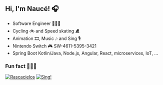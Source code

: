 ## Hi, I'm Naucé! 🎧 

- Software Engineer 👨🏽‍💻
- Cycling 🚲 and Speed skating ⛸
- Animation 🎞, Music 🎶 and Sing 🎙
- Nintendo Switch 🎮 SW-4611-5395-3421
- Spring Boot Kotlin/Java, Node.js, Angular, React, microservices, IoT, ...

### Fun fact 👨🏽‍🎨
[![Rascacielos](https://i.imgur.com/lHSQ9MV.png)](https://vimeo.com/782644948 "Pastora Soler - Rascacielos")
[![Sing!](https://i.imgur.com/XiID1Rf_d.webp?maxwidth=760&fidelity=grand)](https://vimeo.com/770923594 "Sing! - Click to Watch!")
